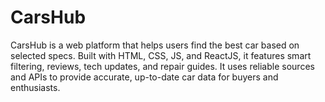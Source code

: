# CarsHub
CarsHub is a web platform that helps users find the best car based on selected specs. Built with HTML, CSS, JS, and ReactJS, it features smart filtering, reviews, tech updates, and repair guides. It uses reliable sources and APIs to provide accurate, up-to-date car data for buyers and enthusiasts.
